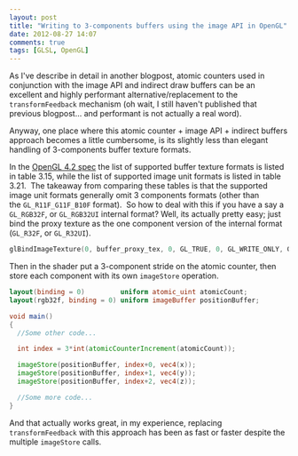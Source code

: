 ```yaml
---
layout: post
title: "Writing to 3-components buffers using the image API in OpenGL"
date: 2012-08-27 14:07
comments: true
tags: [GLSL, OpenGL]
---
```


As I've describe in detail in another blogpost, atomic counters used in conjunction with the image API and indirect draw buffers can be an excellent and highly performant alternative/replacement to the <code>transformFeedback</code> mechanism (oh wait, I still haven't published that previous blogpost... and performant is not actually a real word).

Anyway, one place where this atomic counter + image API + indirect buffers approach becomes a little cumbersome, is its slightly less than elegant handling of 3-components buffer texture formats.

In the <a href="http://www.opengl.org/registry/doc/glspec42.core.20120427.withchanges.pdf">OpenGL 4.2 spec</a> the list of supported buffer texture formats is listed in table 3.15, while the list of supported image unit formats is listed in table 3.21.  The takeaway from comparing these tables is that the supported image unit formats generally omit 3 components formats (other than the <code>GL_R11F_G11F_B10F</code> format).  So how to deal with this if you have a say a <code>GL_RGB32F</code>, or <code>GL_RGB32UI</code> internal format? Well, its actually pretty easy; just bind the proxy texture as the one component version of the internal format (<code>GL_R32F</code>, or <code>GL_R32UI</code>).

~~~cpp
glBindImageTexture(0, buffer_proxy_tex, 0, GL_TRUE, 0, GL_WRITE_ONLY, GL_R32F);
~~~

Then in the shader put a 3-component stride on the atomic counter, then store each component with its own <code>imageStore</code> operation.

~~~glsl
layout(binding = 0)         uniform atomic_uint atomicCount;
layout(rgb32f, binding = 0) uniform imageBuffer positionBuffer;

void main()
{
  //Some other code...

  int index = 3*int(atomicCounterIncrement(atomicCount));

  imageStore(positionBuffer, index+0, vec4(x));
  imageStore(positionBuffer, index+1, vec4(y));
  imageStore(positionBuffer, index+2, vec4(z));

  //Some more code...
}
~~~

And that actually works great, in my experience, replacing <code>transformFeedback</code> with this approach has been as fast or faster despite the multiple <code>imageStore</code> calls.

